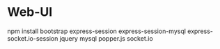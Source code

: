 # Web-UI
npm install bootstrap express-session express-session-mysql express-socket.io-session jquery mysql popper.js socket.io
